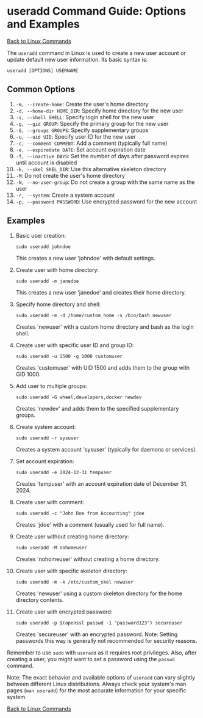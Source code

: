 # useradd Command Guide: Options and Examples

[Back to Linux Commands](../readme.md)

The `useradd` command in Linux is used to create a new user account or update default new user information. Its basic syntax is:

```
useradd [OPTIONS] USERNAME
```

## Common Options

1. `-m, --create-home`: Create the user's home directory
2. `-d, --home-dir HOME_DIR`: Specify home directory for the new user
3. `-s, --shell SHELL`: Specify login shell for the new user
4. `-g, --gid GROUP`: Specify the primary group for the new user
5. `-G, --groups GROUPS`: Specify supplementary groups
6. `-u, --uid UID`: Specify user ID for the new user
7. `-c, --comment COMMENT`: Add a comment (typically full name)
8. `-e, --expiredate DATE`: Set account expiration date
9. `-f, --inactive DAYS`: Set the number of days after password expires until account is disabled
10. `-k, --skel SKEL_DIR`: Use this alternative skeleton directory
11. `-M`: Do not create the user's home directory
12. `-N, --no-user-group`: Do not create a group with the same name as the user
13. `-r, --system`: Create a system account
14. `-p, --password PASSWORD`: Use encrypted password for the new account

## Examples

1. Basic user creation:
   ```
   sudo useradd johndoe
   ```
   This creates a new user 'johndoe' with default settings.

2. Create user with home directory:
   ```
   sudo useradd -m janedoe
   ```
   This creates a new user 'janedoe' and creates their home directory.

3. Specify home directory and shell:
   ```
   sudo useradd -m -d /home/custom_home -s /bin/bash newuser
   ```
   Creates 'newuser' with a custom home directory and bash as the login shell.

4. Create user with specific user ID and group ID:
   ```
   sudo useradd -u 1500 -g 1000 customuser
   ```
   Creates 'customuser' with UID 1500 and adds them to the group with GID 1000.

5. Add user to multiple groups:
   ```
   sudo useradd -G wheel,developers,docker newdev
   ```
   Creates 'newdev' and adds them to the specified supplementary groups.

6. Create system account:
   ```
   sudo useradd -r sysuser
   ```
   Creates a system account 'sysuser' (typically for daemons or services).

7. Set account expiration:
   ```
   sudo useradd -e 2024-12-31 tempuser
   ```
   Creates 'tempuser' with an account expiration date of December 31, 2024.

8. Create user with comment:
   ```
   sudo useradd -c "John Doe from Accounting" jdoe
   ```
   Creates 'jdoe' with a comment (usually used for full name).

9. Create user without creating home directory:
   ```
   sudo useradd -M nohomeuser
   ```
   Creates 'nohomeuser' without creating a home directory.

10. Create user with specific skeleton directory:
    ```
    sudo useradd -m -k /etc/custom_skel newuser
    ```
    Creates 'newuser' using a custom skeleton directory for the home directory contents.

11. Create user with encrypted password:
    ```
    sudo useradd -p $(openssl passwd -1 "password123") secureuser
    ```
    Creates 'secureuser' with an encrypted password. Note: Setting passwords this way is generally not recommended for security reasons.

Remember to use `sudo` with `useradd` as it requires root privileges. Also, after creating a user, you might want to set a password using the `passwd` command.

Note: The exact behavior and available options of `useradd` can vary slightly between different Linux distributions. Always check your system's man pages (`man useradd`) for the most accurate information for your specific system.

[Back to Linux Commands](../readme.md)
